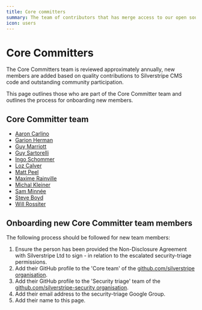 ```yaml
---
title: Core committers
summary: The team of contributors that has merge access to our open source repositories
icon: users
---
```


# Core Committers

The Core Committers team is reviewed approximately annually, new members are added based on quality contributions to Silverstripe CMS code and outstanding community participation.

This page outlines those who are part of the Core Committer team and outlines the process for onboarding new members.

## Core Committer team

* [Aaron Carlino](https://github.com/unclecheese/)
* [Garion Herman](https://github.com/cheddam)
* [Guy Marriott](https://github.com/ScopeyNZ)
* [Guy Sartorelli](https://github.com/GuySartorelli)
* [Ingo Schommer](https://github.com/chillu)
* [Loz Calver](https://github.com/kinglozzer)
* [Matt Peel](https://github.com/madmatt)
* [Maxime Rainville](https://github.com/maxime-rainville)
* [Michal Kleiner](https://github.com/michalkleiner)
* [Sam Minnée](https://github.com/sminnee)
* [Steve Boyd](https://github.com/emteknetnz)
* [Will Rossiter](https://github.com/wilr/)

## Onboarding new Core Committer team members

The following process should be followed for new team members:

1. Ensure the person has been provided the Non-Disclosure Agreement with Silverstripe Ltd to sign - in relation to the escalated security-triage permissions.
1. Add their GitHub profile to the 'Core team' of the [github.com/silverstripe organisation](https://github.com/silverstripe).
2. Add their GitHub profile to the 'Security triage' team of the [github.com/silverstripe-security organisation](https://github.com/silverstripe-security).
3. Add their email address to the security-triage Google Group.
4. Add their name to this page.
